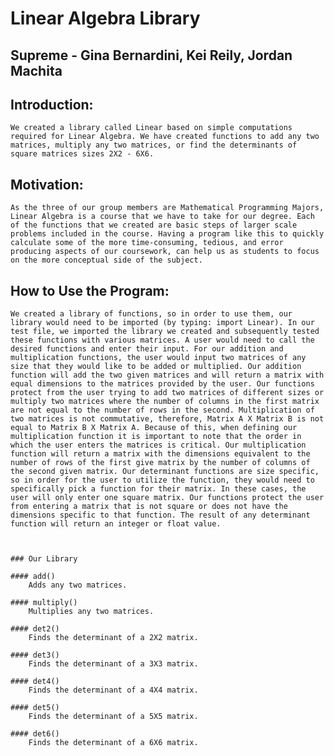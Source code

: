 # Linear Algebra Library

## Supreme - Gina Bernardini, Kei Reily, Jordan Machita


## Introduction:

    We created a library called Linear based on simple computations required for Linear Algebra. We have created functions to add any two matrices, multiply any two matrices, or find the determinants of square matrices sizes 2X2 - 6X6. 
    


## Motivation:
    
    As the three of our group members are Mathematical Programming Majors, Linear Algebra is a course that we have to take for our degree. Each of the functions that we created are basic steps of larger scale problems included in the course. Having a program like this to quickly calculate some of the more time-consuming, tedious, and error producing aspects of our coursework, can help us as students to focus on the more conceptual side of the subject. 



## How to Use the Program:

    We created a library of functions, so in order to use them, our library would need to be imported (by typing: import Linear). In our test file, we imported the library we created and subsequently tested these functions with various matrices. A user would need to call the desired functions and enter their input. For our addition and multiplication functions, the user would input two matrices of any size that they would like to be added or multiplied. Our addition function will add the two given matrices and will return a matrix with equal dimensions to the matrices provided by the user. Our functions protect from the user trying to add two matrices of different sizes or multiply two matrices where the number of columns in the first matrix are not equal to the number of rows in the second. Multiplication of two matrices is not commutative, therefore, Matrix A X Matrix B is not equal to Matrix B X Matrix A. Because of this, when defining our multiplication function it is important to note that the order in which the user enters the matrices is critical. Our multiplication function will return a matrix with the dimensions equivalent to the number of rows of the first give matrix by the number of columns of the second given matrix. Our determinant functions are size specific, so in order for the user to utilize the function, they would need to specifically pick a function for their matrix. In these cases, the user will only enter one square matrix. Our functions protect the user from entering a matrix that is not square or does not have the dimensions specific to that function. The result of any determinant function will return an integer or float value.
    
    
    
    ### Our Library
    
    #### add()
        Adds any two matrices.
        
    #### multiply()
        Multiplies any two matrices.
    
    #### det2()
        Finds the determinant of a 2X2 matrix.
    
    #### det3()
        Finds the determinant of a 3X3 matrix.
        
    #### det4()
        Finds the determinant of a 4X4 matrix.
        
    #### det5()
        Finds the determinant of a 5X5 matrix.
    
    #### det6()
        Finds the determinant of a 6X6 matrix.
